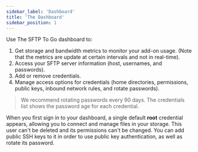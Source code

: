 ```yaml
---
sidebar_label: 'Dashboard'
title: 'The Dashboard'
sidebar_position: 1
---
```

Use The SFTP To Go dashboard to:

1. Get storage and bandwidth metrics to monitor your add-on usage. (Note that the metrics are update at certain intervals and not in real-time).
2. Access your SFTP server information (host, usernames, and passwords). 
3. Add or remove credentials.
4. Manage access options for credentials (home directories, permissions, public keys, inbound network rules, and rotate passwords).

> We recommend rotating passwords every 90 days. The credentials list shows the password age for each credential.

When you first sign in to your dashboard, a single default **root** credential appears, allowing you to connect and manage files in your storage. This user can't be deleted and its permissions can't be changed. You can add public SSH keys to it in order to use public key authentication, as well as rotate its password. 
